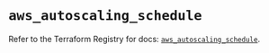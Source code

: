 # `aws_autoscaling_schedule`

Refer to the Terraform Registry for docs: [`aws_autoscaling_schedule`](https://registry.terraform.io/providers/hashicorp/aws/5.56.0/docs/resources/autoscaling_schedule).

